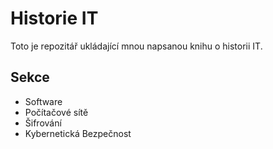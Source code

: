 # Historie IT
Toto je repozitář ukládající mnou napsanou knihu o historii IT.
## Sekce
- Software
- Počítačové sítě
- Šifrování
- Kybernetická Bezpečnost